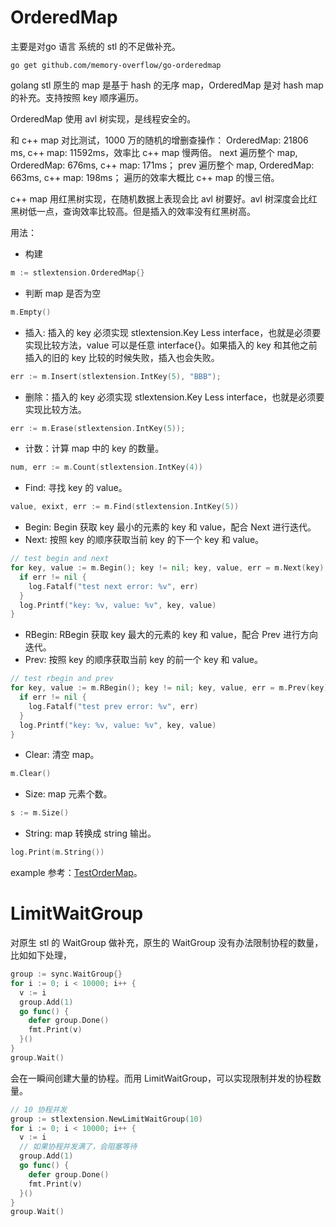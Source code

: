 
# OrderedMap

主要是对go 语言 系统的 stl 的不足做补充。
```
go get github.com/memory-overflow/go-orderedmap
```

golang stl 原生的 map 是基于 hash 的无序 map，OrderedMap 是对 hash map 的补充。支持按照 key 顺序遍历。

OrderedMap 使用 avl 树实现，是线程安全的。

和 c++ map 对比测试，1000 万的随机的增删查操作：
OrderedMap: 21806 ms, c++ map: 11592ms，效率比 c++ map 慢两倍。
next 遍历整个 map, OrderedMap: 676ms, c++ map: 171ms；
prev 遍历整个 map, OrderedMap: 663ms, c++ map: 198ms；
遍历的效率大概比 c++ map 的慢三倍。

c++ map 用红黑树实现，在随机数据上表现会比 avl 树要好。avl 树深度会比红黑树低一点，查询效率比较高。但是插入的效率没有红黑树高。

用法：
- 构建
```go
m := stlextension.OrderedMap{}
```

- 判断 map 是否为空
```go
m.Empty()
```

- 插入: 插入的 key 必须实现 stlextension.Key Less interface，也就是必须要实现比较方法，value 可以是任意 interface{}。如果插入的 key 和其他之前插入的旧的 key 比较的时候失败，插入也会失败。

```go
err := m.Insert(stlextension.IntKey(5), "BBB");
```

- 删除：插入的 key 必须实现 stlextension.Key Less interface，也就是必须要实现比较方法。
```go
err := m.Erase(stlextension.IntKey(5));
```

- 计数：计算 map 中的 key 的数量。
```go
num, err := m.Count(stlextension.IntKey(4))
```

- Find: 寻找 key 的 value。
```go
value, exixt, err := m.Find(stlextension.IntKey(5))
```

- Begin: Begin 获取 key 最小的元素的 key 和 value，配合 Next 进行迭代。
- Next: 按照 key 的顺序获取当前 key 的下一个 key 和 value。
```go
// test begin and next
for key, value := m.Begin(); key != nil; key, value, err = m.Next(key) {
  if err != nil {
    log.Fatalf("test next error: %v", err)
  }
  log.Printf("key: %v, value: %v", key, value)
}
```

- RBegin: RBegin 获取 key 最大的元素的 key 和 value，配合 Prev 进行方向迭代。
- Prev: 按照 key 的顺序获取当前 key 的前一个 key 和 value。
```go
// test rbegin and prev
for key, value := m.RBegin(); key != nil; key, value, err = m.Prev(key) {
  if err != nil {
    log.Fatalf("test prev error: %v", err)
  }
  log.Printf("key: %v, value: %v", key, value)
}
```

- Clear: 清空 map。
```go
m.Clear()
```

- Size: map 元素个数。
```go
s := m.Size()
```

- String: map 转换成 string 输出。
```go
log.Print(m.String())
```

example 参考：[TestOrderMap](https://github.com/memory-overflow/go-orderedmap/blob/main/stl_test.go#L13)。

# LimitWaitGroup
对原生 stl 的 WaitGroup 做补充，原生的 WaitGroup 没有办法限制协程的数量，比如如下处理，
```go
group := sync.WaitGroup{}
for i := 0; i < 10000; i++ {
  v := i
  group.Add(1)
  go func() {
    defer group.Done()
    fmt.Print(v)
  }()
}
group.Wait()
```
会在一瞬间创建大量的协程。而用 LimitWaitGroup，可以实现限制并发的协程数量。

```go
// 10 协程并发
group := stlextension.NewLimitWaitGroup(10)
for i := 0; i < 10000; i++ {
  v := i
  // 如果协程并发满了，会阻塞等待
  group.Add(1)
  go func() {
    defer group.Done()
    fmt.Print(v)
  }()
}
group.Wait()
```
